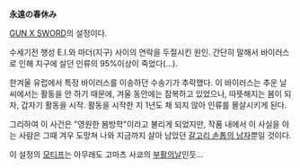 **永遠の春休み**

[GUN X SWORD](GUN%20X%20SWORD.md)의 설정이다.

수세기전 행성 E.I.와 마더(지구) 사이의 연락을 두절시킨 원인. 간단히 말해서 바이러스로 인해 지구에 살던 인류의 95%이상이
죽었다(…).  

한겨울 유럽에서 특정 바이러스를 이송하던 수송기가 추락했다. 이 바이러스는 추운 날씨에서는 활동을 안 하기 때문에, 겨울 동안에는 잠복하고
있었으나, 따뜻해지는 봄이 되자, 갑자기 활동을 시작. 활동을 시작한 지 1년도 채 되지 않아 인류를 몰살시키게 된다.  

그리하여 이 사건은 "영원한 봄방학"이라고 불리게 되었지만, 작품 내에서 이 사실을 아는 사람은 그때 겨우 도망쳐 나와 지금까지 살아 남았던
[갈고리 손톱의 남자](%EA%B0%88%EA%B3%A0%EB%A6%AC%20%EC%86%90%ED%86%B1%EC%9D%98%20%EB%82%A8%EC%9E%90.md)뿐일 것이다.

이 설정의 [모티프](%EB%AA%A8%ED%8B%B0%ED%94%84.md)는 아무래도 고마츠 사쿄의 [부활의날](%EB%B6%80%ED%99%9C%EC%9D%98%20%EB%82%A0.md)인듯...

